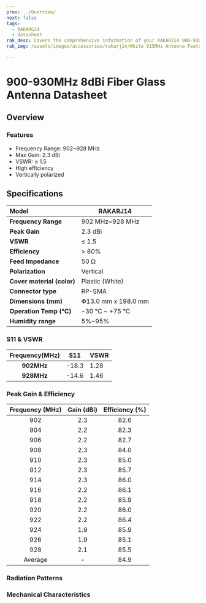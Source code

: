 ```yaml
---
prev: ../Overview/
next: false
tags:
  - RAKARG14
  - datasheet
rak_desc: Covers the comprehensive information of your RAKARJ14 900-930MHz 8dBi Fiber Glass Antenna to help you in using it. This information includes technical specifications and characteristics.
rak_img: /assets/images/accessories/rakarj14/White 915MHz Antenna Features.png

---
```


# 900-930MHz 8dBi Fiber Glass Antenna Datasheet

## Overview

### Features

- Frequency Range: 902~928&nbsp;MHz
- Max Gain: 2.3&nbsp;dBi
- VSWR: ≤ 1.5
- High efficiency
- Vertically polarized

<rk-img
  src="/assets/images/accessories/rakarj14/White 915MHz Antenna Features.png"
  width="70%"
  caption="RAKARJ14 Antenna Overview"
/>

## Specifications

| **Model**                  | RAKARJ14                      |
| :------------------------- | ----------------------------- |
| **Frequency Range**        | 902&nbsp;MHz~928&nbsp;MHz     |
| **Peak Gain**              | 2.3&nbsp;dBi                  |
| **VSWR**                   | ≤ 1.5                         |
| **Efficiency**             | > 80%                         |
| **Feed Impedance**         | 50&nbsp;Ω                     |
| **Polarization**           | Vertical                      |
| **Cover material (color)** | Plastic (White)               |
| **Connector type**         | RP-SMA                        |
| **Dimensions (mm)**        | Փ13.0&nbsp;mm x 198.0&nbsp;mm |
| **Operation Temp (°C)**    | -30&nbsp;°C ~ +75&nbsp;°C     |
| **Humidity range**         | 5%~95%                        |

### S11 & VSWR

| **Frequency(MHz)** | S11   | VSWR |
| :----------------: | ----- | ---- |
|     **902MHz**     | -18.3 | 1.28 |
|     **928MHz**     | -14.6 | 1.46 |

<rk-img
  src="/assets/images/accessories/rakarj14/White 915MHz Antenna VSER.png"
  width="70%"
  caption="S11 and VSWR Graph"
/>

### Peak Gain & Efficiency

| **Frequency (MHz)** | **Gain (dBi)** | **Efficiency (%)** |
| :-----------------: | :------------: | :----------------: |
|         902         |      2.3       |        82.6        |
|         904         |      2.2       |        82.3        |
|         906         |      2.2       |        82.7        |
|         908         |      2.3       |        84.0        |
|         910         |      2.3       |        85.0        |
|         912         |      2.3       |        85.7        |
|         914         |      2.3       |        86.0        |
|         916         |      2.2       |        86.1        |
|         918         |      2.2       |        85.9        |
|         920         |      2.2       |        86.0        |
|         922         |      2.2       |        86.4        |
|         924         |      1.9       |        85.9        |
|         926         |      1.9       |        85.1        |
|         928         |      2.1       |        85.5        |
|       Average       |       -        |        84.9        |

### Radiation Patterns

<rk-img
  src="/assets/images/accessories/rakarj14/White 915MHz Antenna Radiation Patterns.png"
  width="70%"
  caption="Radiation Patterns"
/>

### Mechanical Characteristics

<rk-img
  src="/assets/images/accessories/rakarj14/White 915MHz Antenna Mechanical Specifications.png"
  width="80%"
  caption="Mechanical Specifications"
/>
